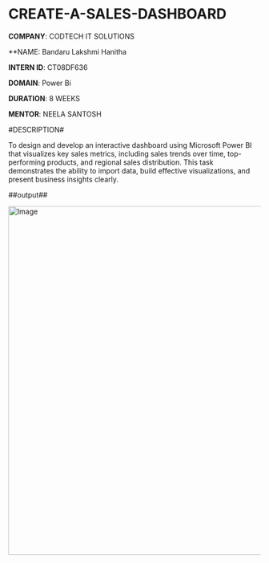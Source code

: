 # CREATE-A-SALES-DASHBOARD

**COMPANY**: CODTECH IT SOLUTIONS


**NAME: Bandaru Lakshmi Hanitha


**INTERN ID**: CT08DF636


**DOMAIN**: Power Bi


**DURATION**: 8 WEEKS


**MENTOR**: NEELA SANTOSH


#DESCRIPTION#

To design and develop an interactive dashboard using Microsoft Power BI that visualizes key sales metrics, including sales trends over time, top-performing products, and regional sales distribution. This task demonstrates the ability to import data, build effective visualizations, and present business insights clearly.


##output##

<img width="1287" height="695" alt="Image" src="https://github.com/user-attachments/assets/019c1133-4857-49b4-92fd-f00f498b14d6" />
